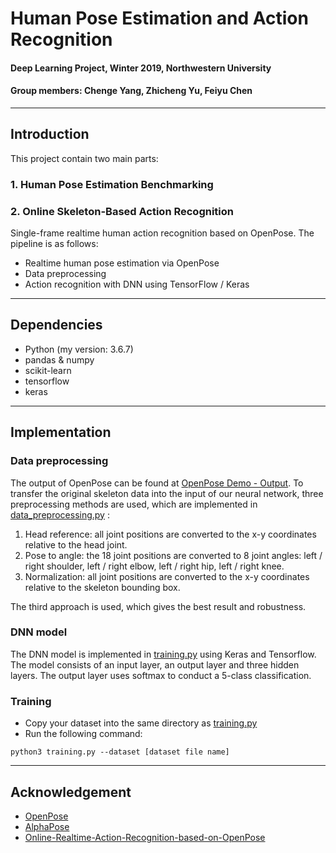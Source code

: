 # Human Pose Estimation and Action Recognition
#### Deep Learning Project, Winter 2019, Northwestern University
#### Group members: Chenge Yang, Zhicheng Yu, Feiyu Chen
-----------------------------------------------------------------------------------------
## Introduction
This project contain two main parts:
### 1. Human Pose Estimation Benchmarking

### 2. Online Skeleton-Based Action Recognition
Single-frame realtime human action recognition based on OpenPose. The pipeline is as follows:
* Realtime human pose estimation via OpenPose
* Data preprocessing
* Action recognition with DNN using TensorFlow / Keras
-----------------------------------------------------------------------------------------
## Dependencies
* Python (my version: 3.6.7)
* pandas & numpy
* scikit-learn
* tensorflow
* keras
-----------------------------------------------------------------------------------------
## Implementation
### Data preprocessing
The output of OpenPose can be found at [OpenPose Demo - Output](https://github.com/CMU-Perceptual-Computing-Lab/openpose/blob/master/doc/output.md). To transfer the original skeleton data into the input of our neural network, three preprocessing methods are used, which are implemented in [data_preprocessing.py]() :
1. Head reference: all joint positions are converted to the x-y coordinates relative to the head joint.
2. Pose to angle: the 18 joint positions are converted to 8 joint angles: left / right shoulder, left / right elbow, left / right hip, left / right knee.
3. Normalization: all joint positions are converted to the x-y coordinates relative to the skeleton bounding box.

The third approach is used, which gives the best result and robustness.
### DNN model
The DNN model is implemented in [training.py]() using Keras and Tensorflow. The model consists of an input layer, an output layer and three hidden layers. The output layer uses softmax to conduct a 5-class classification.
### Training
* Copy your dataset into the same directory as [training.py]()
* Run the following command:
```
python3 training.py --dataset [dataset file name]
```
-----------------------------------------------------------------------------------------
## Acknowledgement
* [OpenPose](https://github.com/CMU-Perceptual-Computing-Lab/openpose)
* [AlphaPose](https://github.com/MVIG-SJTU/AlphaPose)
* [Online-Realtime-Action-Recognition-based-on-OpenPose](https://github.com/LZQthePlane/Online-Realtime-Action-Recognition-based-on-OpenPose)
